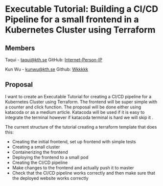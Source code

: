 # Executable Tutorial: Building a CI/CD Pipeline for a small frontend in a Kubernetes Cluster using Terraform

## Members

Taqui - taqui@kth.se
GitHub: [Internet-Person-IP](https://github.com/Internet-Person-IP)

Kun Wu - kunwu@kth.se 
Github: [Wkkkkk](https://github.com/Wkkkkk)


## Proposal
I want to create an Executable Tutorial for creating a CI/CD pipeline for a Kubernetes Cluster using Terraform. The frontend will be super simple with a counter and click function. The proposal will be done either using katacoda or as a medium article. Katacoda will be used if it is easy to integrate the terminal however if katacoda terminal is hard we will skip it .

The current structure of the tutorial creating a terraform template that does this:


- Creating the initial frontend, set up frontend with simple tests
- Creating a small cluster
- Containerizing the frontend
- Deploying the frontend to a small pod
- Creating the CI/CD pipeline
- Make changes to the frontend and actually push it to master
- Check that the CI/CD pipeline works correctly and then make sure that the deployed website works correctly